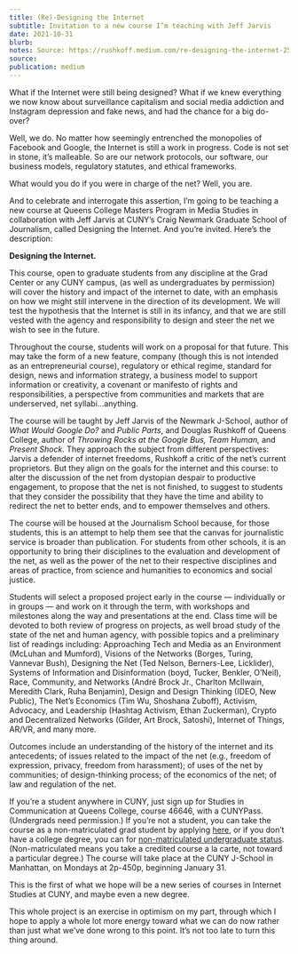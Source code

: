 ```yaml
---
title: (Re)-Designing the Internet
subtitle: Invitation to a new course I’m teaching with Jeff Jarvis
date: 2021-10-31
blurb: 
notes: Source: https://rushkoff.medium.com/re-designing-the-internet-2593fe7dae8d
source: 
publication: medium
---
```


What if the Internet were still being designed? What if we knew everything we now know about surveillance capitalism and social media addiction and Instagram depression and fake news, and had the chance for a big do-over?

Well, we do. No matter how seemingly entrenched the monopolies of Facebook and Google, the Internet is still a work in progress. Code is not set in stone, it’s malleable. So are our network protocols, our software, our business models, regulatory statutes, and ethical frameworks.

What would you do if you were in charge of the net? Well, you are.

And to celebrate and interrogate this assertion, I’m going to be teaching a new course at Queens College Masters Program in Media Studies in collaboration with Jeff Jarvis at CUNY’s Craig Newmark Graduate School of Journalism, called Designing the Internet. And you’re invited. Here’s the description:

**Designing the Internet.**

This course, open to graduate students from any discipline at the Grad Center or any CUNY campus, (as well as undergraduates by permission) will cover the history and impact of the internet to date, with an emphasis on how we might still intervene in the direction of its development. We will test the hypothesis that the Internet is still in its infancy, and that we are still vested with the agency and responsibility to design and steer the net we wish to see in the future.

Throughout the course, students will work on a proposal for that future. This may take the form of a new feature, company (though this is not intended as an entrepreneurial course), regulatory or ethical regime, standard for design, news and information strategy, a business model to support information or creativity, a covenant or manifesto of rights and responsibilities, a perspective from communities and markets that are underserved, net syllabi…anything.

The course will be taught by Jeff Jarvis of the Newmark J-School, author of _What Would Google Do?_ and _Public Parts_, and Douglas Rushkoff of Queens College, author of _Throwing Rocks at the Google Bus, Team Human,_ and _Present Shock._ They approach the subject from different perspectives: Jarvis a defender of internet freedoms, Rushkoff a critic of the net’s current proprietors. But they align on the goals for the internet and this course: to alter the discussion of the net from dystopian despair to productive engagement, to propose that the net is not finished, to suggest to students that they consider the possibility that they have the time and ability to redirect the net to better ends, and to empower themselves and others.

The course will be housed at the Journalism School because, for those students, this is an attempt to help them see that the canvas for journalistic service is broader than publication. For students from other schools, it is an opportunity to bring their disciplines to the evaluation and development of the net, as well as the power of the net to their respective disciplines and areas of practice, from science and humanities to economics and social justice.

Students will select a proposed project early in the course — individually or in groups — and work on it through the term, with workshops and milestones along the way and presentations at the end. Class time will be devoted to both review of progress on projects, as well broad study of the state of the net and human agency, with possible topics and a preliminary list of readings including: Approaching Tech and Media as an Environment (McLuhan and Mumford), Visions of the Networks (Borges, Turing, Vannevar Bush), Designing the Net (Ted Nelson, Berners-Lee, Licklider), Systems of Information and Disinformation (boyd, Tucker, Benkler, O’Neil), Race, Community, and Networks (André Brock Jr., Charlton McIlwain, Meredith Clark, Ruha Benjamin), Design and Design Thinking (IDEO, New Public), The Net’s Economics (Tim Wu, Shoshana Zuboff), Activism, Advocacy, and Leadership (Hashtag Activism, Ethan Zuckerman), Crypto and Decentralized Networks (Gilder, Art Brock, Satoshi), Internet of Things, AR/VR, and many more.

Outcomes include an understanding of the history of the internet and its antecedents; of issues related to the impact of the net (e.g., freedom of expression, privacy, freedom from harassment); of uses of the net by communities; of design-thinking process; of the economics of the net; of law and regulation of the net.

If you’re a student anywhere in CUNY, just sign up for Studies in Communication at Queens College, course 46646, with a CUNYPass. (Undergrads need permission.) If you’re not a student, you can take the course as a non-matriculated grad student by applying [here](https://www.qc.cuny.edu/Academics/Degrees/DAH/MediaStudies/MA/Pages/Application-Requirements.aspx), or if you don’t have a college degree, you can for [non-matriculated undergraduate status](https://www.qc.cuny.edu/admissions/undergraduate/nondegree/pages/welcome.aspx). (Non-matriculated means you take a credited course a la carte, not toward a particular degree.) The course will take place at the CUNY J-School in Manhattan, on Mondays at 2p-450p, beginning January 31.

This is the first of what we hope will be a new series of courses in Internet Studies at CUNY, and maybe even a new degree.

This whole project is an exercise in optimism on my part, through which I hope to apply a whole lot more energy toward what we can do now rather than just what we’ve done wrong to this point. It’s not too late to turn this thing around.
